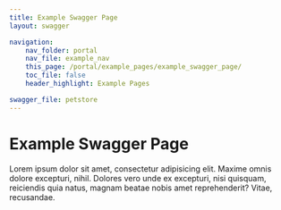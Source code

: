 ```yaml
---
title: Example Swagger Page
layout: swagger

navigation:
    nav_folder: portal 
    nav_file: example_nav
    this_page: /portal/example_pages/example_swagger_page/
    toc_file: false
    header_highlight: Example Pages

swagger_file: petstore
---
```


# Example Swagger Page 

Lorem ipsum dolor sit amet, consectetur adipisicing elit. Maxime omnis dolore excepturi, nihil. Dolores vero unde ex excepturi, nisi quisquam, reiciendis quia natus, magnam beatae nobis amet reprehenderit? Vitae, recusandae.
